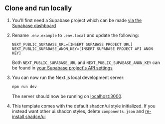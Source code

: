 ## Clone and run locally

1. You'll first need a Supabase project which can be made [via the Supabase dashboard](https://database.new)

2. Rename `.env.example` to `.env.local` and update the following:

   ```
   NEXT_PUBLIC_SUPABASE_URL=[INSERT SUPABASE PROJECT URL]
   NEXT_PUBLIC_SUPABASE_ANON_KEY=[INSERT SUPABASE PROJECT API ANON KEY]
   ```

   Both `NEXT_PUBLIC_SUPABASE_URL` and `NEXT_PUBLIC_SUPABASE_ANON_KEY` can be found in [your Supabase project's API settings](https://app.supabase.com/project/_/settings/api)

3. You can now run the Next.js local development server:

   ```bash
   npm run dev
   ```

   The server should now be running on [localhost:3000](http://localhost:3000/).

4. This template comes with the default shadcn/ui style initialized. If you instead want other ui.shadcn styles, delete `components.json` and [re-install shadcn/ui](https://ui.shadcn.com/docs/installation/next)
